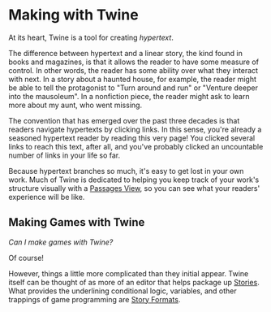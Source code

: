 # Making with Twine

At its heart, Twine is a tool for creating *hypertext*.

The difference between hypertext and a linear story, the kind found in books and magazines, is that it allows the reader to have some measure of control. In other words, the reader has some ability over what they interact with next. In a story about a haunted house, for example, the reader might be able to tell the protagonist to "Turn around and run" or "Venture deeper into the mausoleum". In a nonfiction piece, the reader might ask to learn more about my aunt, who went missing.

The convention that has emerged over the past three decades is that readers navigate hypertexts by clicking links. In this sense, you're already a seasoned hypertext reader by reading this very page! You clicked several links to reach this text, after all, and you've probably clicked an uncountable number of links in your life so far.

Because hypertext branches so much, it's easy to get lost in your own work. Much of Twine is dedicated to helping you keep track of your work's structure visually with a [Passages View](../introduction/twine2_passages_view.md), so you can see what your readers' experience will be like.

## Making Games with Twine

*Can I make games with Twine?*

Of course!

However, things a little more complicated than they initial appear. Twine itself can be thought of as more of an editor that helps package up [Stories](../terms/terms_stories.md). What provides the underlining conditional logic, variables, and other trappings of game programming are [Story Formats](../terms/terms_storyformats.md).

